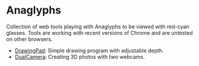 # Anaglyphs
Collection of web tools playing with Anaglyphs to be viewed with red-cyan glasses. Tools are working with recent versions of Chrome and are untested on other browsers.

* [DrawingPad](https://tproffen.github.io/Anaglyphs/DrawingPad.html): Simple drawing program with adjustable depth. 
* [DualCamera](https://tproffen.github.io/Anaglyphs/DualCamera.html): Creating 3D photos with two webcams.
